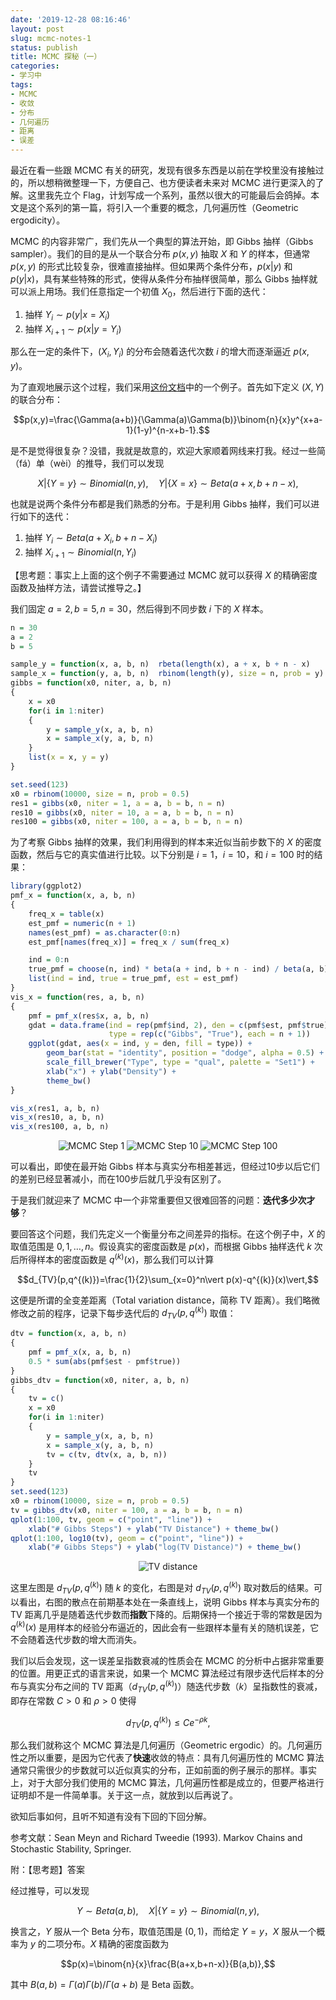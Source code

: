 ```yaml
---
date: '2019-12-28 08:16:46'
layout: post
slug: mcmc-notes-1
status: publish
title: MCMC 探秘（一）
categories:
- 学习中
tags:
- MCMC
- 收敛
- 分布
- 几何遍历
- 距离
- 误差
---
```


最近在看一些跟 MCMC 有关的研究，发现有很多东西是以前在学校里没有接触过的，所以想稍微整理一下，方便自己、也方便读者未来对 MCMC 进行更深入的了解。这里我先立个 Flag，计划写成一个系列，虽然以很大的可能最后会鸽掉。本文是这个系列的第一篇，将引入一个重要的概念，几何遍历性（Geometric ergodicity）。

MCMC 的内容非常广，我们先从一个典型的算法开始，即 Gibbs 抽样（Gibbs sampler）。我们的目的是从一个联合分布 $p(x,y)$ 抽取 $X$ 和 $Y$ 的样本，但通常 $p(x,y)$ 的形式比较复杂，很难直接抽样。但如果两个条件分布，$p(x\vert y)$ 和 $p(y\vert x)$，具有某些特殊的形式，使得从条件分布抽样很简单，那么 Gibbs 抽样就可以派上用场。我们任意指定一个初值 $X_0$，然后进行下面的迭代：

1. 抽样 $Y_i\sim p(y\vert x=X_i)$
2. 抽样 $X_{i+1}\sim p(x\vert y=Y_i)$

那么在一定的条件下，$(X_i,Y_i)$ 的分布会随着迭代次数 $i$ 的增大而逐渐逼近 $p(x,y)$。

<!-- more -->

为了直观地展示这个过程，我们采用[这份文档](http://www.ccs.neu.edu/home/vip/teach/DMcourse/5_topicmodel_summ/notes_slides/sampling/notes-gibbs-metro.pdf)中的一个例子。首先如下定义 $(X,Y)$
的联合分布：

$$p(x,y)=\frac{\Gamma(a+b)}{\Gamma(a)\Gamma(b)}\binom{n}{x}y^{x+a-1}(1-y)^{n-x+b-1}.$$

是不是觉得很复杂？没错，我就是故意的，欢迎大家顺着网线来打我。经过一些简（fá）单（wèi）的推导，我们可以发现

$$X|\{Y=y\}\sim Binomial(n,y),\quad Y|\{X=x\}\sim Beta(a+x,b+n-x),$$

也就是说两个条件分布都是我们熟悉的分布。于是利用 Gibbs 抽样，我们可以进行如下的迭代：

1. 抽样 $Y_i\sim Beta(a+X_i,b+n-X_i)$
2. 抽样 $X_{i+1}\sim Binomial(n,Y_i)$

【思考题：事实上上面的这个例子不需要通过 MCMC 就可以获得 $X$ 的精确密度函数及抽样方法，请尝试推导之。】

我们固定 $a=2,b=5,n=30$，然后得到不同步数 $i$ 下的 $X$ 样本。


```r
n = 30
a = 2
b = 5

sample_y = function(x, a, b, n)  rbeta(length(x), a + x, b + n - x)
sample_x = function(y, a, b, n)  rbinom(length(y), size = n, prob = y)
gibbs = function(x0, niter, a, b, n)
{
    x = x0
    for(i in 1:niter)
    {
        y = sample_y(x, a, b, n)
        x = sample_x(y, a, b, n)
    }
    list(x = x, y = y)
}

set.seed(123)
x0 = rbinom(10000, size = n, prob = 0.5)
res1 = gibbs(x0, niter = 1, a = a, b = b, n = n)
res10 = gibbs(x0, niter = 10, a = a, b = b, n = n)
res100 = gibbs(x0, niter = 100, a = a, b = b, n = n)
```

为了考察 Gibbs 抽样的效果，我们利用得到的样本来近似当前步数下的 $X$ 的密度函数，然后与它的真实值进行比较。以下分别是 $i=1$，$i=10$，和 $i=100$ 时的结果：

```r
library(ggplot2)
pmf_x = function(x, a, b, n)
{
    freq_x = table(x)
    est_pmf = numeric(n + 1)
    names(est_pmf) = as.character(0:n)
    est_pmf[names(freq_x)] = freq_x / sum(freq_x)

    ind = 0:n
    true_pmf = choose(n, ind) * beta(a + ind, b + n - ind) / beta(a, b)
    list(ind = ind, true = true_pmf, est = est_pmf)
}
vis_x = function(res, a, b, n)
{
    pmf = pmf_x(res$x, a, b, n)
    gdat = data.frame(ind = rep(pmf$ind, 2), den = c(pmf$est, pmf$true),
                      type = rep(c("Gibbs", "True"), each = n + 1))
    ggplot(gdat, aes(x = ind, y = den, fill = type)) +
        geom_bar(stat = "identity", position = "dodge", alpha = 0.5) +
        scale_fill_brewer("Type", type = "qual", palette = "Set1") +
        xlab("x") + ylab("Density") +
        theme_bw()
}

vis_x(res1, a, b, n)
vis_x(res10, a, b, n)
vis_x(res100, a, b, n)
```

<div align="center">
    <img src="https://yixuan.cos.name/cn/images/mcmc-step-1.png" alt="MCMC Step 1" />
    <img src="https://yixuan.cos.name/cn/images/mcmc-step-10.png" alt="MCMC Step 10" />
    <img src="https://yixuan.cos.name/cn/images/mcmc-step-100.png" alt="MCMC Step 100" />
</div>

可以看出，即使在最开始 Gibbs 样本与真实分布相差甚远，但经过10步以后它们的差别已经显著减小，而在100步后就几乎没有区别了。

于是我们就迎来了 MCMC 中一个非常重要但又很难回答的问题：**迭代多少次才够**？

要回答这个问题，我们先定义一个衡量分布之间差异的指标。在这个例子中，$X$ 的取值范围是 $0,1,\ldots,n$。假设真实的密度函数是 $p(x)$，而根据 Gibbs 抽样迭代 $k$ 次后所得样本的密度函数是 $q^{(k)}(x)$，那么我们可以计算

$$d_{TV}(p,q^{(k)})=\frac{1}{2}\sum_{x=0}^n\vert p(x)-q^{(k)}(x)\vert,$$

这便是所谓的全变差距离（Total variation distance，简称 TV 距离）。我们略微修改之前的程序，记录下每步迭代后的
$d_{TV}(p,q^{(k)})$ 取值：

```r
dtv = function(x, a, b, n)
{
    pmf = pmf_x(x, a, b, n)
    0.5 * sum(abs(pmf$est - pmf$true))
}
gibbs_dtv = function(x0, niter, a, b, n)
{
    tv = c()
    x = x0
    for(i in 1:niter)
    {
        y = sample_y(x, a, b, n)
        x = sample_x(y, a, b, n)
        tv = c(tv, dtv(x, a, b, n))
    }
    tv
}
set.seed(123)
x0 = rbinom(10000, size = n, prob = 0.5)
tv = gibbs_dtv(x0, niter = 100, a = a, b = b, n = n)
qplot(1:100, tv, geom = c("point", "line")) +
    xlab("# Gibbs Steps") + ylab("TV Distance") + theme_bw()
qplot(1:100, log10(tv), geom = c("point", "line")) +
    xlab("# Gibbs Steps") + ylab("log(TV Distance)") + theme_bw()
```

<div align="center">
    <img src="https://yixuan.cos.name/cn/images/mcmc-tv.png" alt="TV distance" />
</div>

这里左图是 $d_{TV}(p,q^{(k)})$ 随 $k$ 的变化，右图是对 $d_{TV}(p,q^{(k)})$ 取对数后的结果。可以看出，右图的散点在前期基本处在一条直线上，说明 Gibbs 样本与真实分布的 TV 距离几乎是随着迭代步数而**指数**下降的。后期保持一个接近于零的常数是因为 $q^{(k)}(x)$ 是用样本的经验分布逼近的，因此会有一些跟样本量有关的随机误差，它不会随着迭代步数的增大而消失。

我们以后会发现，这一误差呈指数衰减的性质会在 MCMC 的分析中占据非常重要的位置。用更正式的语言来说，如果一个 MCMC 算法经过有限步迭代后样本的分布与真实分布之间的 TV 距离（$d_{TV}(p,q^{(k)})$）随迭代步数（$k$）呈指数性的衰减，即存在常数 $C>0$ 和 $\rho>0$ 使得

$$d_{TV}(p,q^{(k)})\le Ce^{-\rho k},$$

那么我们就称这个 MCMC 算法是几何遍历（Geometric ergodic）的。几何遍历性之所以重要，是因为它代表了**快速**收敛的特点：具有几何遍历性的 MCMC 算法通常只需很少的步数就可以近似真实的分布，正如前面的例子展示的那样。事实上，对于大部分我们使用的 MCMC 算法，几何遍历性都是成立的，但要严格进行证明却不是一件简单事。关于这一点，就放到以后再说了。

欲知后事如何，且听不知道有没有下回的下回分解。

参考文献：Sean Meyn and Richard Tweedie (1993). Markov Chains and Stochastic Stability, Springer.

附：【思考题】答案

经过推导，可以发现

$$Y\sim Beta(a,b),\quad X|\{Y=y\}\sim Binomial(n,y),$$

换言之，$Y$ 服从一个 Beta 分布，取值范围是 $(0,1)$，而给定 $Y=y$，$X$ 服从一个概率为 $y$ 的二项分布。$X$ 精确的密度函数为

$$p(x)=\binom{n}{x}\frac{B(a+x,b+n-x)}{B(a,b)},$$

其中 $B(a,b)=\Gamma(a)\Gamma(b)/\Gamma(a+b)$ 是 Beta 函数。
